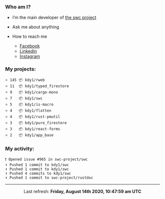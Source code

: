 ### Who am I?

- I’m the main developer of [the swc project](https://github.com/swc-project/swc)

- Ask me about anything

- How to reach me
  - [Facebook](https://www.facebook.com/profile.php?id=100024888122318)
  - [Linkedin](https://www.linkedin.com/in/kdy1/)
  - [Instagram](https://www.instagram.com/kdy1123/)

### My projects:

```
⭐️ 145 📦 kdy1/rweb
⭐️ 11  📦 kdy1/typed_firestore
⭐️ 9   📦 kdy1/cargo-mono
⭐️ 7   📦 kdy1/swc
⭐️ 5   📦 kdy1/is-macro
⭐️ 4   📦 kdy1/flatten
⭐️ 4   📦 kdy1/rust-pmutil
⭐️ 3   📦 kdy1/pure_firestore
⭐️ 3   📦 kdy1/react-forms
⭐️ 2   📦 kdy1/app_base
```

### My activity:

```
❗️ Opened issue #965 in swc-project/swc
⬆️ Pushed 1 commit to kdy1/swc
⬆️ Pushed 1 commit to kdy1/swc
⬆️ Pushed 4 commits to kdy1/swc
⬆️ Pushed 1 commit to swc-project/rustdoc
```

------------
<p align="center">Last refresh: <b>Friday, August 14th 2020, 10:47:59 am UTC</b></p>